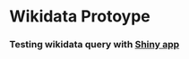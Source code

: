 # Wikidata Protoype
### Testing wikidata query with [Shiny app]( https://rhi-batstone.shinyapps.io/wikidata_prototype/)
